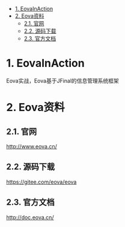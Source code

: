 <!-- TOC -->

- [1. EovaInAction](#1-eovainaction)
- [2. Eova资料](#2-eova资料)
    - [2.1. 官网](#21-官网)
    - [2.2. 源码下载](#22-源码下载)
    - [2.3. 官方文档](#23-官方文档)

<!-- /TOC -->
# 1. EovaInAction
Eova实战，Eova基于JFinal的信息管理系统框架

# 2. Eova资料
## 2.1. 官网
http://www.eova.cn/

## 2.2. 源码下载
https://gitee.com/eova/eova

## 2.3. 官方文档
http://doc.eova.cn/